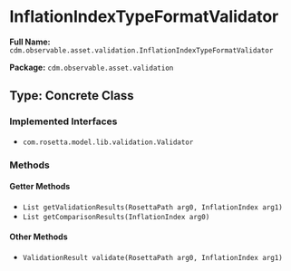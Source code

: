 # InflationIndexTypeFormatValidator

**Full Name:** `cdm.observable.asset.validation.InflationIndexTypeFormatValidator`

**Package:** `cdm.observable.asset.validation`

## Type: Concrete Class

### Implemented Interfaces

- `com.rosetta.model.lib.validation.Validator`

### Methods

#### Getter Methods

- `List getValidationResults(RosettaPath arg0, InflationIndex arg1)`
- `List getComparisonResults(InflationIndex arg0)`

#### Other Methods

- `ValidationResult validate(RosettaPath arg0, InflationIndex arg1)`

